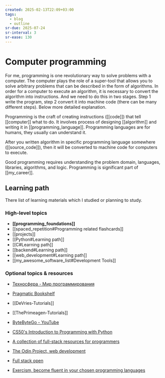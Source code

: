 ```yaml
---
created: 2025-02-13T22:09+03:00
tags:
  - blog
  - outline
sr-due: 2025-07-24
sr-interval: 3
sr-ease: 130
---
```


# Computer programming

For me, programming is one revolutionary way to solve problems with a computer. The computer plays the role of a super-tool that allows you to solve arbitrary problems that can be described in the form of algorithms. In order for a computer to execute an algorithm, it is necessary to convert the algorithm into instructions. And we need to do this in two stages. Step 1 write the program, step 2 convert it into machine code (there can be many different steps). Below more detailed explanation.

Programming is the craft of creating instructions ([[code]]) that tell [[computer]] what to do. It involves process of designing [[algorithm]] and writing it in [[programming_language]]. Programming languages are for humans, they usually can understand it. 

After you written algorithm in specific programming language somewhere ([[source_code]]), then it will be converted to machine code for computers to execute. 

Good programming requires understanding the problem domain, languages,
libraries, algorithms, and logic. Programming is significant part of
[[my_career]].

## Learning path

There list of learning materials which I studied or planning to study.

### High-level topics

- **[[programming_foundations]]**
- [[spaced_repetition#Programming related flashcards]]
- [[projects]]
- [[Python#Learning path]]
- [[C#Learning path]]
- [[backend#Learning path]]
- [[web_development#Learning path]]
- [[my_awesome_software_list#Development Tools]]

### Optional topics & resources

- [Техносфера - Мир программирования](https://www.technosphera.ru/lib/8)
- [Pragmatic Bookshelf](https://pragprog.com/)
- [[DeVries-Tutorials]]
- [[ThePrimeagen-Tutorials]]
- [ByteByteGo - YouTube](https://www.youtube.com/@ByteByteGo/videos)
- [CS50's Introduction to Programming with Python](https://pll.harvard.edu/course/cs50s-introduction-programming-python)

- [A collection of full-stack resources for programmers](https://github.com/charlax/professional-programming)
- [The Odin Project, web development](https://www.theodinproject.com/)
- [Full stack open](https://fullstackopen.com/en/)
- [Exercism, become fluent in your chosen programming languages](https://exercism.org/tracks)